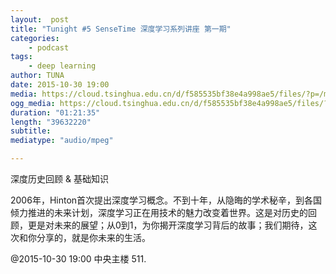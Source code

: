 ```yaml
---
layout:  post
title: "Tunight #5 SenseTime 深度学习系列讲座 第一期"
categories:
    - podcast
tags:
    - deep learning
author: TUNA
date: 2015-10-30 19:00
media: https://cloud.tsinghua.edu.cn/d/f585535bf38e4a998ae5/files/?p=/m4a/2015-10-30-SenseTime-deep-learning-1.m4a&amp;dl=1
ogg_media: https://cloud.tsinghua.edu.cn/d/f585535bf38e4a998ae5/files/?p=/ogg/2015-10-30-SenseTime-deep-learning-1.ogg&amp;dl=1
duration: "01:21:35"
length: "39632220"
subtitle: 
mediatype: "audio/mpeg"

---
```


深度历史回顾 &amp; 基础知识 

2006年，Hinton首次提出深度学习概念。不到十年，从隐晦的学术秘辛，到各国倾力推进的未来计划，深度学习正在用技术的魅力改变着世界。这是对历史的回顾，更是对未来的展望；从0到1，为你揭开深度学习背后的故事；我们期待，这次和你分享的，就是你未来的生活。 


@2015-10-30 19:00 中央主楼 511.

